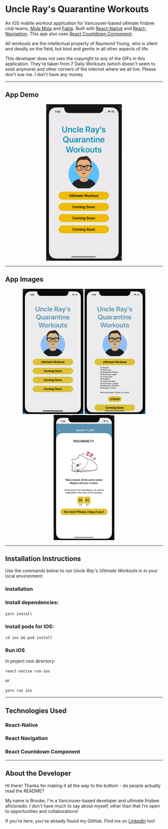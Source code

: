 # Uncle Ray's Quarantine Workouts

An iOS mobile workout application for Vancouver-based ultimate frisbee club teams, [Mola Mola](https://www.facebook.com/molamolaultimate/) and [Fable](https://www.facebook.com/fableultimate). Built with [React-Native](https://reactnative.dev/docs/getting-started) and [React-Navigation](https://reactnavigation.org/). This app also uses [React Countdown Component](https://www.npmjs.com/package/react-native-countdown-component).

All workouts are the intellectual property of Raymond Young, who is silent and deadly on the field, but kind and gentle in all other aspects of life.

This developer does not own the copyright to any of the GIFs in this application. They're taken from 7 Daily Workouts (which doesn't seem to exist anymore) and other corners of the internet where we all live. Please don't sue me. I don't have any money.

---

## App Demo

<p align="center">
<img src="./js/assets/readme_images/demo.gif" height="500"/>
</p>

---

## App Images

<p align="center">

<img src="./js/assets/readme_images/home_screen.png" height="400">
<img src="./js/assets/readme_images/workout_overview.png" height="400">
<img src="./js/assets/readme_images/all_done.png" height="400">
</p>

---

## Installation Instructions

Use the commands below to run _Uncle Ray's Ultimate Workouts_ in in your local environment:

### Installation

### Install dependencies:

`yarn install`

### Install pods for IOS:

`cd ios && pod install`

### Run iOS

In project root directory:

`react-native run-ios`

or

`yarn run ios`

---

## Technologies Used

### React-Native

### React Navigation

### React Countdown Component

---

## About the Developer

Hi there! Thanks for making it all the way to the bottom - do people actually read the README?

My name is Brooke, I'm a Vancouver-based developer and ultimate frisbee aficionado. I don't have much to say about myself, other than that I'm open to opportunities and collaborations!

If you're here, you've already found my GitHub. Find me on [LinkedIn](https://www.linkedin.com/in/brooke-xiang/) too!

